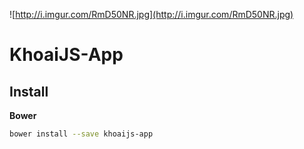 ![http://i.imgur.com/RmD50NR.jpg](http://i.imgur.com/RmD50NR.jpg)

# KhoaiJS-App

## Install

**Bower**

```bash
bower install --save khoaijs-app
```